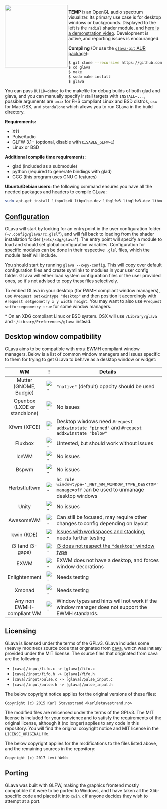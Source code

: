 
<img align="left" width="200" height="200" src="https://thumbs.gfycat.com/DefiantInformalIndianspinyloach-size_restricted.gif" />

**TEMP** is an OpenGL audio spectrum visualizer. Its primary use case is for desktop windows or backgrounds. Displayed to the left is the `radial` shader module, and [here is a demonstration video](https://streamable.com/dgpj8). Development is active, and reporting issues is encouranged.

**Compiling** (Or use the [`glava-git` AUR package](https://aur.archlinux.org/packages/glava-git/))**:**

```bash
$ git clone --recursive https://github.com/wacossusca34/glava
$ cd glava
$ make
$ sudo make install
$ glava
```

You can pass `BUILD=debug` to the makefile for debug builds of both glad and glava, and you can manually specify install targets with `INSTALL=...`, possible arguments are `unix` for FHS compliant Linux and BSD distros, `osx` for Mac OSX, and `standalone` which allows you to run GLava in the build directory.

**Requirements:**

- X11
- PulseAudio
- GLFW 3.1+ (optional, disable with `DISABLE_GLFW=1`)
- Linux or BSD

**Additional compile time requirements:**

- glad (included as a submodule)
- python (required to generate bindings with glad)
- GCC (this program uses GNU C features)

**Ubuntu/Debian users:** the following command ensures you have all the needed packages and headers to compile GLava:
```bash
sudo apt-get install libpulse0 libpulse-dev libglfw3 libglfw3-dev libxext6 libxext-dev libxcomposite-dev python make gcc 
```

## [Configuration](https://github.com/wacossusca34/glava/wiki)

GLava will start by looking for an entry point in the user configuration folder (`~/.config/glava/rc.glsl`\*), and will fall back to loading from the shader installation folder (`/etc/xdg/glava`\*). The entry point will specify a module to load and should set global configuration variables. Configuration for specific modules can be done in their respective `.glsl` files, which the module itself will include.

You should start by running `glava --copy-config`. This will copy over default configuration files and create symlinks to modules in your user config folder. GLava will either load system configuration files or the user provided ones, so it's not advised to copy these files selectively.

To embed GLava in your desktop (for EWMH compliant window managers), use `#request setxwintype "desktop"` and then position it accordingly with `#request setgeometry x y width height`. You may want to also use `#request setforcegeometry true` for some window managers.

\* On an XDG compliant Linux or BSD system. OSX will use `/Library/glava` and `~/Library/Preferences/glava` instead.

## Desktop window compatibility

GLava aims to be compatible with _most_ EWMH compliant window managers. Below is a list of common window managers and issues specific to them for trying to get GLava to behave as a desktop window or widget:

| WM | ! | Details
| :---: | --- | --- |
| Mutter (GNOME, Budgie) | ![-](https://placehold.it/15/118932/000000?text=+) | `"native"` (default) opacity should be used
| Openbox (LXDE or standalone) | ![-](https://placehold.it/15/118932/000000?text=+) | No issues
| Xfwm (XFCE) | ![-](https://placehold.it/15/118932/000000?text=+) | Desktop windows need `#request addxwinstate "pinned"` and `#request addxwinstate "below"`
| Fluxbox | ![-](https://placehold.it/15/118932/000000?text=+) | Untested, but should work without issues
| IceWM | ![-](https://placehold.it/15/118932/000000?text=+) | No issues
| Bspwm | ![-](https://placehold.it/15/118932/000000?text=+) | No issues
| Herbstluftwm | ![-](https://placehold.it/15/118932/000000?text=+) | `hc rule windowtype~'_NET_WM_WINDOW_TYPE_DESKTOP' manage=off` can be used to unmanage desktop windows
| Unity | ![-](https://placehold.it/15/118932/000000?text=+) | No issues
| AwesomeWM | ![-](https://placehold.it/15/f09c00/000000?text=+) | Can still be focused, may require other changes to config depending on layout
| kwin (KDE) | ![-](https://placehold.it/15/f09c00/000000?text=+) | [Issues with workspaces and stacking](https://github.com/wacossusca34/glava/issues/4), needs further testing
| i3 (and i3-gaps) | ![-](https://placehold.it/15/f03c15/000000?text=+) | [i3 does not respect the `"desktop"` window type](https://github.com/wacossusca34/glava/issues/6)
| EXWM | ![-](https://placehold.it/15/f03c15/000000?text=+) | EXWM does not have a desktop, and forces window decorations
| Enlightenment | ![-](https://placehold.it/15/1589F0/000000?text=+) | Needs testing
| Xmonad | ![-](https://placehold.it/15/1589F0/000000?text=+) | Needs testing
| Any non EWMH-compliant WM | ![-](https://placehold.it/15/f03c15/000000?text=+) | Window types and hints will not work if the window manager does not support the EWMH standards.

## Licensing

GLava is licensed under the terms of the GPLv3. GLava includes some (heavily modified) source code that originated from [cava](https://github.com/karlstav/cava), which was initially provided under the MIT license. The source files that originated from cava are the following:

- `[cava]/input/fifo.c -> [glava]/fifo.c`
- `[cava]/input/fifo.h -> [glava]/fifo.h`
- `[cava]/input/pulse.c -> [glava]/pulse_input.c`
- `[cava]/input/pulse.h -> [glava]/pulse_input.h`

The below copyright notice applies for the original versions of these files:

`Copyright (c) 2015 Karl Stavestrand <karl@stavestrand.no>`

The modified files are relicensed under the terms of the GPLv3. The MIT license is included for your convience and to satisfy the requirements of the original license, although it (no longer) applies to any code in this repository. You will find the original copyright notice and MIT license in the `LICENSE_ORIGINAL` file.

The below copyright applies for the modifications to the files listed above, and the remaining sources in the repository:

`Copyright (c) 2017 Levi Webb`

## Porting

GLava was built with GLFW, making the graphics frontend mostly compatible if it were to be ported to Windows, and I have taken all the Xlib-specific code and placed it into `xwin.c` if anyone decides they wish to attempt at a port.
